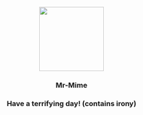 <p align="center">
    <img src="https://raw.githubusercontent.com/PokeAPI/sprites/master/sprites/pokemon/122.png" width="150" height="150">
</p>
<h3 align="center"> <b>Mr-Mime</b></h3>
<h3 align="center">Have a terrifying day! (contains irony)</h3>
